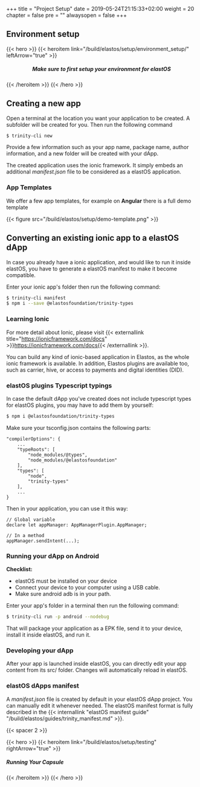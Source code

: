 +++
title = "Project Setup"
date = 2019-05-24T21:15:33+02:00
weight = 20
chapter = false
pre = ""
alwaysopen = false
+++ 

## Environment setup

{{< hero >}}
    {{< heroitem link="/build/elastos/setup/environment_setup/" leftArrow="true" >}}
        <h5 style="text-align: center;">Make sure to first setup your environment for elastOS</h5>
    {{< /heroitem >}}
{{< /hero >}}


## Creating a new app

Open a terminal at the location you want your application to be created. A subfolder will be created for you. Then run the following command

```bash
$ trinity-cli new
```

Provide a few information such as your app name, package name, author information, and a new folder will be created with your dApp.

The created application uses the ionic framework. It simply embeds an additional *manifest.json* file to be considered as a elastOS application.

### App Templates

We offer a few app templates, for example on **Angular** there is a full demo template

{{< figure src="/build/elastos/setup/demo-template.png" >}} 

## Converting an existing ionic app to a elastOS dApp

In case you already have a ionic application, and would like to run it inside elastOS, you have to generate a elastOS manifest to make it become compatible. 

Enter your ionic app's folder then run the following command:

```bash
$ trinity-cli manifest
$ npm i --save @elastosfoundation/trinity-types
```

### Learning Ionic

For more detail about Ionic, please visit {{< externallink title="https://ionicframework.com/docs" >}}https://ionicframework.com/docs{{< /externallink >}}.

You can build any kind of ionic-based application in Elastos, as the whole ionic framework is available. In addition, Elastos plugins are available too, such as carrier, hive, or access to payments and digital identities (DID).

### elastOS plugins Typescript typings

In case the default dApp you've created does not include typescript types for elastOS plugins, you may have to add them by yourself:

```bash
$ npm i @elastosfoundation/trinity-types
```

Make sure your tsconfig.json contains the following parts:

    "compilerOptions": {
        ...
        "typeRoots": [
            "node_modules/@types",
            "node_modules/@elastosfoundation"
        ],
        "types": [
            "node",
            "trinity-types"
        ],
        ...
    }

Then in your application, you can use it this way:

    // Global variable
    declare let appManager: AppManagerPlugin.AppManager;

    // In a method
    appManager.sendIntent(...);

### Running your dApp on Android

**Checklist:**

- elastOS must be installed on your device
- Connect your device to your computer using a USB cable.
- Make sure android adb is in your path.

Enter your app's folder in a terminal then run the following command:

```bash
$ trinity-cli run -p android --nodebug
```

That will package your application as a EPK file, send it to your device, install it inside elastOS, and run it.

### Developing your dApp

After your app is launched inside elastOS, you can directly edit your app content from its src/ folder. Changes will automatically reload in elastOS.

### elastOS dApps manifest

A *manifest.json* file is created by default in your elastOS dApp project. You can manually edit it whenever needed. The elastOS manifest format is fully described in the {{< internallink "elastOS manifest guide" "/build/elastos/guides/trinity_manifest.md" >}}.

{{< spacer 2 >}}

{{< hero >}}
    {{< heroitem link="/build/elastos/setup/testing" rightArrow="true" >}}
        <h5>Running Your Capsule</h5>
    {{< /heroitem >}}
{{< /hero >}}
